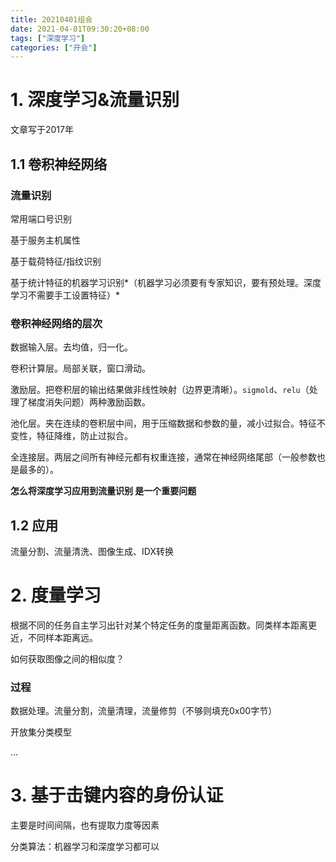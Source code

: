 ```yaml
---
title: 20210401组会
date: 2021-04-01T09:30:20+08:00
tags: ["深度学习"]
categories: ["开会"]
---
```


# 1. 深度学习&流量识别

文章写于2017年

## 1.1 卷积神经网络

### 流量识别

常用端口号识别

基于服务主机属性

基于载荷特征/指纹识别

基于统计特征的机器学习识别*（机器学习必须要有专家知识，要有预处理。深度学习不需要手工设置特征）*

### 卷积神经网络的层次

数据输入层。去均值，归一化。

卷积计算层。局部关联，窗口滑动。

激励层。把卷积层的输出结果做非线性映射（边界更清晰）。`sigmold`、`relu`（处理了梯度消失问题）两种激励函数。

池化层。夹在连续的卷积层中间，用于压缩数据和参数的量，减小过拟合。特征不变性，特征降维，防止过拟合。

全连接层。两层之间所有神经元都有权重连接，通常在神经网络尾部（一般参数也是最多的）。

**怎么将深度学习应用到流量识别 是一个重要问题**

## 1.2 应用

流量分割、流量清洗、图像生成、IDX转换

# 2. 度量学习

根据不同的任务自主学习出针对某个特定任务的度量距离函数。同类样本距离更近，不同样本距离远。

如何获取图像之间的相似度？

### 过程

数据处理。流量分割，流量清理，流量修剪（不够则填充0x00字节）

开放集分类模型

...

# 3. 基于击键内容的身份认证

主要是时间间隔，也有提取力度等因素

分类算法：机器学习和深度学习都可以